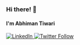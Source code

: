 ### Hi there! 👋
<!--### I'm Abhiman Tiwari

<img alt="Twitter Follow" src="https://img.shields.io/twitter/follow/AbhimanTiwari?label=Follow&style=social"> <img alt="GitHub followers" src="https://img.shields.io/github/followers/abhimantiwari?label=Follow&style=social"> -->

#### I'm Abhiman Tiwari
<p align=”center”>
<a href="https://www.linkedin.com/in/abhiman-tiwari/">
<img alt="LinkedIn" src="https://img.shields.io/badge/LinkedIn-blue?style=plastic&logo=LinkedIn">
</a>
<a href="https://twitter.com/abhimantiwari"> <img alt="Twitter Follow" src="https://img.shields.io/twitter/follow/AbhimanTiwari?label=Follow&style=social"> </a>
</p>

<!--
**abhimantiwari/abhimantiwari** is a ✨ _special_ ✨ repository because its `README.md` (this file) appears on your GitHub profile.

Here are some ideas to get you started:

- 🔭 I’m currently working on ...
- 🌱 I’m currently learning ...
- 👯 I’m looking to collaborate on ...
- 🤔 I’m looking for help with ...
- 💬 Ask me about ...
- 📫 How to reach me: ...
- 😄 Pronouns: ...
- ⚡ Fun fact: ...
-->
